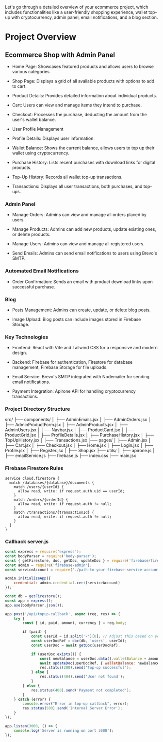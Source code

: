 Let's go through a detailed overview of your ecommerce project, which includes functionalities like a user-friendly shopping experience, wallet top-up with cryptocurrency, admin panel, email notifications, and a blog section.

# Project Overview

## Ecommerce Shop with Admin Panel

- Home Page: Showcases featured products and allows users to browse various categories.

- Shop Page: Displays a grid of all available products with options to add to cart.

- Product Details: Provides detailed information about individual products.

- Cart: Users can view and manage items they intend to purchase.

- Checkout: Processes the purchase, deducting the amount from the user's wallet balance.

- User Profile Management

- Profile Details: Displays user information.

- Wallet Balance: Shows the current balance, allows users to top up their wallet using cryptocurrency.

- Purchase History: Lists recent purchases with download links for digital products.

- Top-Up History: Records all wallet top-up transactions.

- Transactions: Displays all user transactions, both purchases, and top-ups.

### Admin Panel

- Manage Orders: Admins can view and manage all orders placed by users.

- Manage Products: Admins can add new products, update existing ones, or delete products.

- Manage Users: Admins can view and manage all registered users.

- Send Emails: Admins can send email notifications to users using Brevo's SMTP.

### Automated Email Notifications

- Order Confirmation: Sends an email with product download links upon successful purchase.

### Blog

- Posts Management: Admins can create, update, or delete blog posts.

- Image Upload: Blog posts can include images stored in Firebase Storage.

### Key Technologies
- Frontend: React with Vite and Tailwind CSS for a responsive and modern design.

- Backend: Firebase for authentication, Firestore for database management, Firebase Storage for file uploads.

- Email Service: Brevo's SMTP integrated with Nodemailer for sending email notifications.

- Payment Integration: Apirone API for handling cryptocurrency transactions.

### Project Directory Structure

src/
├── components/
│   ├── AdminEmails.jsx
│   ├── AdminOrders.jsx
│   ├── AdminProductForm.jsx
│   ├── AdminProducts.jsx
│   ├── AdminUsers.jsx
│   ├── Navbar.jsx
│   ├── ProductCard.jsx
│   ├── ProductGrid.jsx
│   ├── ProfileDetails.jsx
│   ├── PurchaseHistory.jsx
│   ├── TopUpHistory.jsx
│   ├── Transactions.jsx
├── pages/
│   ├── Admin.jsx
│   ├── Cart.jsx
│   ├── Checkout.jsx
│   ├── Home.jsx
│   ├── Login.jsx
│   ├── Profile.jsx
│   ├── Register.jsx
│   ├── Shop.jsx
├── utils/
│   ├── apirone.js
│   ├── emailService.js
├── firebase.js
├── index.css
├── main.jsx


### Firebase Firestore Rules

```
service cloud.firestore {
  match /databases/{database}/documents {
    match /users/{userId} {
      allow read, write: if request.auth.uid == userId;
    }
    match /orders/{orderId} {
      allow read, write: if request.auth != null;
    }
    match /transactions/{transactionId} {
      allow read, write: if request.auth != null;
    }
  }
}
```

### Callback server.js

```js
const express = require('express');
const bodyParser = require('body-parser');
const { getFirestore, doc, getDoc, updateDoc } = require('firebase/firestore');
const admin = require('firebase-admin');
const serviceAccount = require('./path-to-your-firebase-service-account-file.json');

admin.initializeApp({
    credential: admin.credential.cert(serviceAccount)
});

const db = getFirestore();
const app = express();
app.use(bodyParser.json());

app.post('/api/topup-callback', async (req, res) => {
    try {
        const { id, paid, amount, currency } = req.body;

        if (paid) {
            const userId = id.split('-')[0]; // Adjust this based on your invoice ID format
            const userDocRef = doc(db, 'users', userId);
            const userDoc = await getDoc(userDocRef);

            if (userDoc.exists()) {
                const newBalance = userDoc.data().walletBalance + amount;
                await updateDoc(userDocRef, { walletBalance: newBalance });
                res.status(200).send('Top-up successful');
            } else {
                res.status(404).send('User not found');
            }
        } else {
            res.status(400).send('Payment not completed');
        }
    } catch (error) {
        console.error("Error in top-up callback", error);
        res.status(500).send('Internal Server Error');
    }
});

app.listen(3000, () => {
    console.log('Server is running on port 3000');
});
```
